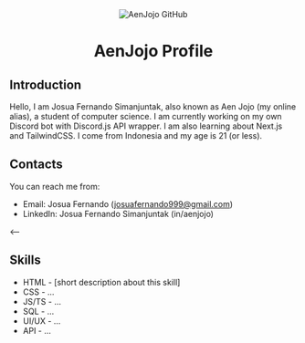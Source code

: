 <div align="center">
  <img src="https://avatars.githubusercontent.com/u/36470027?s=120" alt="AenJojo GitHub" />
  
  # AenJojo Profile
</div>

## Introduction
Hello, I am Josua Fernando Simanjuntak, also known as Aen Jojo (my online alias), a student of computer science.
I am currently working on my own Discord bot with Discord.js API wrapper.
I am also learning about Next.js and TailwindCSS.
I come from Indonesia and my age is 21 (or less).

## Contacts
You can reach me from:<br>
* Email: Josua Fernando (josuafernando999@gmail.com)
* LinkedIn: Josua Fernando Simanjuntak (in/aenjojo)

<--
## Skills
* HTML - [short description about this skill]
* CSS - ...
* JS/TS - ...
* SQL - ...
* UI/UX - ...
* API - ...

<!--
<img src="./assets/facebook.svg" width="18"><span> | </span>Josua Fernando at Facebook<br>
<img src="./assets/instagram.svg" width="18"><span> | </span><a href="https://www.instagram.com/aenjojo__09">Josua Fernando at Instagram</a><br>
<img src="./assets/twitter.svg" width="18"><span> | </span>Aen Jojo at Twitter<br>
<img src="./assets/telegram.svg" width="18"><span> | </span>Aen Jojo at Telegram<br>

<div>
  Icons made by <a href="https://www.flaticon.com/authors/freepik" title="Freepik">Freepik</a> from <a href="https://www.flaticon.com/" title="Flaticon">www.flaticon.com</a>
</div>

<!--
**aenjojo/aenjojo** is a ✨ _special_ ✨ repository because its `README.md` (this file) appears on your GitHub profile.

Here are some ideas to get you started:

- 🔭 I’m currently working on ...
- 🌱 I’m currently learning ...
- 👯 I’m looking to collaborate on ...
- 🤔 I’m looking for help with ...
- 💬 Ask me about ...
- 📫 How to reach me: ...
- 😄 Pronouns: ...
- ⚡ Fun fact: ...
-->
